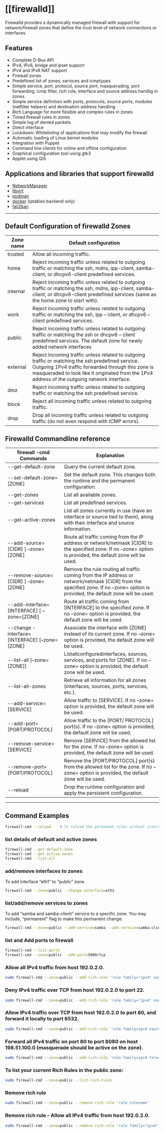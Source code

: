 # [[firewalld]]

Firewalld provides a dynamically managed firewall with support for network/firewall zones that define the trust level of network connections or interfaces.

## Features

- Complete D-Bus API
- IPv4, IPv6, bridge and ipset support
- IPv4 and IPv6 NAT support
- Firewall zones
- Predefined list of zones, services and icmptypes
- Simple service, port, protocol, source port, masquerading, port forwarding, icmp filter, rich rule, interface and source address handlig in zones
- Simple service definition with ports, protocols, source ports, modules (netfilter helpers) and destination address handling
- Rich Language for more flexible and complex rules in zones
- Timed firewall rules in zones
- Simple log of denied packets
- Direct interface
- Lockdown: Whitelisting of applications that may modify the firewall
- Automatic loading of Linux kernel modules
- Integration with Puppet
- Command line clients for online and offline configuration
- Graphical configuration tool using gtk3
- Applet using Qt5

## Applications and libraries that support firewalld

- [NetworkManager](https://wiki.gnome.org/Projects/NetworkManager)
- [libvirt](http://libvirt.org/)
- [podman](https://podman.io/)
- [docker](http://docker.com/) (iptables backend only)
- [fail2ban](http://www.fail2ban.org/)

---

## Default Configuration of firewalld Zones

|Zone name|Default configuration|
|---|---|
|trusted|Allow all incoming traffic.|
|home|Reject incoming traffic unless related to outgoing traffic or matching the ssh, mdns, ipp-client, samba-client, or dhcpv6-client predefined services.|
|internal|Reject incoming traffic unless related to outgoing traffic or matching the ssh, mdns, ipp-client, samba-client, or dhcpv6-client predefined services (same as the home zone to start with).|
|work|Reject incoming traffic unless related to outgoing traffic or matching the ssh, ipp – client, or dhcpv6 – client predefined services.|
|public|Reject incoming traffic unless related to outgoing traffic or matching the ssh or dhcpv6 – client predefined services. The default zone for newly added network interfaces|
|external|Reject incoming traffic unless related to outgoing traffic or matching the ssh predefined service. Outgoing 1Pv4 traffic forwarded through this zone is masqueraded to look like it originated from the 1Pv4 address of the outgoing network interface.|
|dmz|Reject incoming traffic unless related to outgoing traffic or matching the ssh predefined service.|
|block|Reject all incoming traffic unless related to outgoing traffic.|
|drop|Drop all incoming traffic unless related to outgoing traffic (do not even respond with ICMP errors).|

## Firewalld Commandline reference

| firewall -cmd Commands                       | Explanation                                                                                                                                                                       |
| -------------------------------------------- | --------------------------------------------------------------------------------------------------------------------------------------------------------------------------------- |
| --get-default-zone                            | Query the current default zone.                                                                                                                                                   |
| --set-default-zone=[ZONE]                     | Set the default zone. This changes both the runtime and the permanent configuration.                                                                                              |
| --get-zones                                   | List all available zones.                                                                                                                                                         |
| --get-services                                | List all predefined services.                                                                                                                                                     |
| --get-active-zones                            | List all zones currently in use (have an interface or source tied to them), along with their interface and source information.                                                    |
| --add-source=[CIDR] [ –zone=[ZONE]            | Route all traffic coming from the IP address or network/netmask [CIDR] to the specified zone. If no –zone= option is provided, the default zone will be used.                     |
| --remove-source=[CIDR] [ –zone=[ZONE]         | Remove the rule routing all traffic coming from the IP address or network/netmask [CIDR] from the specified zone. If no –zone= option is provided, the default zone will be used. |
| --add-interface=[INTERFACE] [ –zone=[ZONE]    | Route all traffic coming from [INTERFACE] to the specified zone. If no –zone= option is provided, the default zone will be used.                                                  |
| --change -interface=[INTERFACE] [–zone=[ZONE] | Associate the interface with [ZONE] instead of its current zone. If no –zone= option is provided, the default zone will be used.                                                  |
| --list-all [–zone=[ZONE]]                     | Listallconfiguredinterfaces, sources, services, and ports for [ZONE]. If no –zone= option is provided, the default zone will be used.                                             |
| --list-all-zones                              | Retrieve all information for all zones (interfaces, sources, ports, services, etc.).                                                                                              |
| --add-service=[SERVICE]                       | Allow traffic to [SERVICE]. If no –zone= option is provided, the default zone will be used.                                                                                       |
| --add-port=[PORT/PROTOCOL]                    | Allow traffic to the [PORT/ PROTOCOL] port(s). If no –zone= option is provided, the default zone will be used.                                                                    |
| --remove-service=[SERVICE]                    | Remove [SERVICE] from the allowed list for the zone. If no –zone= option is provided, the default zone will be used.                                                              |
| --remove-port=[PORT/PROTOCOL]                 | Remove the [PORT/PROTOCOL] port(s) from the allowed list for the zone. If no –zone= option is provided, the default zone will be used.                                            |
| --reload                                      | Drop the runtime configuration and apply the persistent configuration.                                                                                                            |

---

## Command Examples

```bash
firewall-cmd --reload    # To reload the permanent rules without interrupting existing persistent connections
```

### list details of default and active zones

```bash
firewall-cmd --get-default-zone
firewall-cmd --get-active-zones
firewall-cmd --list-all
```

### add/remove interfaces to zones

To add interface “eth1” to “public” zone.

```bash
firewall-cmd --zone=public --change-interface=eth1
```

### list/add/remove services to zones

To add “samba and samba-client” service to a specific zone. You may include, “permanent” flag to make this permanent change.

```bash
firewall-cmd --zone=public --add-service=samba --add-service=samba-client --permanent
```

### list and Add ports to firewall

```bash
firewall-cmd --list-ports
firewall-cmd --zone=public --add-port=5000/tcp
```


### Allow all IPv4 traffic from host 192.0.2.0.

```bash
sudo firewall-cmd --zone=public --add-rich-rule 'rule family="ipv4" source address=192.0.2.0 accept'
```

### Deny IPv4 traffic over TCP from host 192.0.2.0 to port 22.

```bash
sudo firewall-cmd --zone=public --add-rich-rule 'rule family="ipv4" source address="192.0.2.0" port port=22 protocol=tcp reject'
```

### Allow IPv4 traffic over TCP from host 192.0.2.0 to port 80, and forward it locally to port 6532.

```bash
sudo firewall-cmd --zone=public --add-rich-rule 'rule family=ipv4 source address=192.0.2.0 forward-port port=80 protocol=tcp to-port=6532'
```

### Forward all IPv4 traffic on port 80 to port 8080 on host 198.51.100.0 (masquerade should be active on the zone).

```bash
sudo firewall-cmd --zone=public --add-rich-rule 'rule family=ipv4 forward-port port=80 protocol=tcp to-port=8080 to-addr=198.51.100.0'
```

### To list your current Rich Rules in the public zone:

```bash
sudo firewall-cmd --zone=public --list-rich-rules
```

### Remove rich rule

```bash
sudo firewall-cmd --zone=public --remove-rich-rule 'rule rulename'
```

### Remove  rich rule - Allow all IPv4 traffic from host 192.0.2.0.

```bash
sudo firewall-cmd --zone=public --remove-rich-rule 'rule family="ipv4" source address=192.0.2.0 accept'
```
